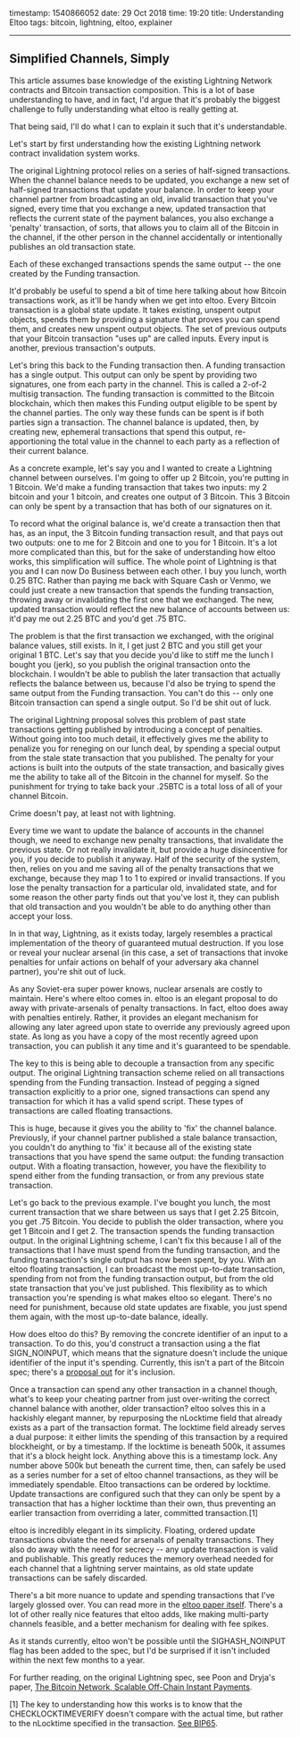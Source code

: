 timestamp: 1540866052
date: 29 Oct 2018
time: 19:20
title: Understanding Eltoo
tags: bitcoin, lightning, eltoo, explainer

---

## Simplified Channels, Simply

This article assumes base knowledge of the existing Lightning Network contracts and Bitcoin transaction composition. This is a lot of base understanding to have, and in fact, I'd argue that it's probably the biggest challenge to fully understanding what eltoo is really getting at.

That being said, I'll do what I can to explain it such that it's understandable.

Let's start by first understanding how the existing Lightning network contract invalidation system works.

The original Lightning protocol relies on a series of half-signed transactions. When the channel balance needs to be updated, you exchange a new set of half-signed transactions that update your balance. In order to keep your channel partner from broadcasting an old, invalid transaction that you've signed, every time that you exchange a new, updated transaction that reflects the current state of the payment balances, you also exchange a 'penalty' transaction, of sorts, that allows you to claim all of the Bitcoin in the channel, if the other person in the channel accidentally or intentionally publishes an old transaction state.

Each of these exchanged transactions spends the same output -- the one created by the Funding transaction.

It'd probably be useful to spend a bit of time here talking about how Bitcoin transactions work, as it'll be handy when we get into eltoo.  Every Bitcoin transaction is a global state update. It takes existing, unspent output objects, spends them by providing a signature that proves you can spend them, and creates new unspent output objects. The set of previous outputs that your Bitcoin transaction "uses up" are called inputs. Every input is another, previous transaction's outputs.

Let's bring this back to the Funding transaction then. A funding transaction has a single output. This output can only be spent by providing two signatures, one from each party in the channel. This is called a 2-of-2 multisig transaction. The funding transaction is committed to the Bitcoin blockchain, which then makes this Funding output eligible to be spent by the channel parties. The only way these funds can be spent is if both parties sign a transaction. The channel balance is updated, then, by creating new, ephemeral transactions that spend this output, re-apportioning the total value in the channel to each party as a reflection of their current balance. 

As a concrete example, let's say you and I wanted to create a Lightning channel between ourselves. I'm going to offer up 2 Bitcoin, you're putting in 1 Bitcoin. We'd make a funding transaction that takes two inputs: my 2 bitcoin and your 1 bitcoin, and creates one output of 3 Bitcoin. This 3 Bitcoin can only be spent by a transaction that has both of our signatures on it.

To record what the original balance is, we'd create a transaction then that has, as an input, the 3 Bitcoin funding transaction result, and that pays out two outputs: one to me for 2 Bitcoin and one to you for 1 Bitcoin. It's a lot more complicated than this, but for the sake of understanding how eltoo works, this simplification will suffice. The whole point of Lightning is that you and I can now Do Business between each other. I buy you lunch, worth 0.25 BTC. Rather than paying me back with Square Cash or Venmo, we could just create a new transaction that spends the funding transaction, throwing away or invalidating the first one that we exchanged. The new, updated transaction would reflect the new balance of accounts between us: it'd pay me out 2.25 BTC and you'd get .75 BTC.

The problem is that the first transaction we exchanged, with the original balance values, still exists. In it, I get just 2 BTC and you still get your original 1 BTC. Let's say that you decide you'd like to stiff me the lunch I bought you (jerk), so you publish the original transaction onto the blockchain. I wouldn't be able to publish the later transaction that actually reflects the balance between us, because I'd also be trying to spend the same output from the Funding transaction. You can't do this -- only one Bitcoin transaction can spend a single output. So I'd be shit out of luck.

The original Lightning proposal solves this problem of past state transactions getting published by introducing a concept of penalties. Without going into too much detail, it effectively gives me the ability to penalize you for reneging on our lunch deal, by spending a special output from the stale state transaction that you published. The penalty for your actions is built into the outputs of the state transaction, and basically gives me the ability to take all of the Bitcoin in the channel for myself. So the punishment for trying to take back your .25BTC is a total loss of all of your channel Bitcoin. 

Crime doesn't pay, at least not with lightning.

Every time we want to update the balance of accounts in the channel though, we need to exchange new penalty transactions, that invalidate the previous state. Or not really invalidate it, but provide a huge disincentive for you, if you decide to publish it anyway. Half of the security of the system, then, relies on you and me saving all of the penalty transactions that we exchange, because they map 1 to 1 to expired or invalid transactions. If you lose the penalty transaction for a particular old, invalidated state, and for some reason the other party finds out that you've lost it, they can publish that old transaction and you wouldn't be able to do anything other than accept your loss. 

In in that way, Lightning, as it exists today, largely resembles a practical implementation of the theory of guaranteed mutual destruction. If you lose or reveal your nuclear arsenal (in this case, a set of transactions that invoke penalties for unfair actions on behalf of your adversary aka channel partner), you're shit out of luck.

As any Soviet-era super power knows, nuclear arsenals are costly to maintain. Here's where eltoo comes in. eltoo is an elegant proposal to do away with private-arsenals of penalty transactions. In fact, eltoo does away with penalties entirely. Rather, it provides an elegant mechanism for allowing any later agreed upon state to override any previously agreed upon state. As long as you have a copy of the most recently agreed upon transaction, you can publish it any time and it's guaranteed to be spendable.

The key to this is being able to decouple a transaction from any specific output. The original Lightning transaction scheme relied on all transactions spending from the Funding transaction. Instead of pegging a signed transaction explicitly to a prior one, signed transactions can spend any transaction for which it has a valid spend script. These types of transactions are called floating transactions.

This is huge, because it gives you the ability to 'fix' the channel balance. Previously, if your channel partner published a stale balance transaction, you couldn't do anything to 'fix' it because all of the existing state transactions that you have spend the same output: the funding transaction output. With a floating transaction, however, you have the flexibility to spend either from the funding transaction, or from any previous state transaction. 

Let's go back to the previous example. I've bought you lunch, the most current transaction that we share between us says that I get 2.25 Bitcoin, you get .75 Bitcoin. You decide to publish the older transaction, where you get 1 Bitcoin and I get 2.  The transaction spends the funding transaction output. In the original Lightning scheme, I can't fix this because I all of the transactions that I have must spend from the funding transaction, and the funding transaction's single output has now been spent, by you. With an eltoo floating transaction, I can broadcast the most up-to-date transaction, spending from not from the funding transaction output, but from the old state transaction that you've just published. This flexibility as to which transaction you're spending is what makes eltoo so elegant. There's no need for punishment, because old state updates are fixable, you just spend them again, with the most up-to-date balance, ideally.

How does eltoo do this? By removing the concrete identifier of an input to a transaction. To do this, you'd construct a transaction using a the flat SIGN_NOINPUT, which means that the signature doesn't include the unique identifier of the input it's spending. Currently, this isn't a part of the Bitcoin spec; there's a [proposal out](https://github.com/bitcoin/bips/blob/master/bip-0118.mediawiki) for it's inclusion.

Once a transaction can spend any other transaction in a channel though, what's to keep your cheating partner from just over-writing the correct channel balance with another, older transaction?  eltoo solves this in a hackishly elegant manner, by repurposing the nLocktime field that already exists as a part of the transaction format. The locktime field already serves a dual purpose: it either limits the spending of this transaction by a required blockheight, or by a timestamp. If the locktime is beneath 500k, it assumes that it's a block height lock. Anything above this is a timestamp lock. Any number above 500k but beneath the current time, then, can safely be used as a series number for a set of eltoo channel transactions, as they will be immediately spendable. Eltoo transactions can be ordered by locktime. Update transactions are configured such that they can only be spent by a transaction that has a higher locktime than their own, thus preventing an earlier transaction from overriding a later, committed transaction.[1]

eltoo is incredibly elegant in its simplicity. Floating, ordered update transactions obviate the need for arsenals of penalty transactions. They also do away with the need for secrecy -- any update transaction is valid and publishable. This greatly reduces the memory overhead needed for each channel that a lightning server maintains, as old state update transactions can be safely discarded.

There's a bit more nuance to update and spending transactions that I've largely glossed over. You can read more in the [eltoo paper itself](https://blockstream.com/eltoo.pdf). There's a lot of other really nice features that eltoo adds, like making multi-party channels feasible, and a better mechanism for dealing with fee spikes.

As it stands currently, eltoo won't be possible until the SIGHASH_NOINPUT flag has been added to the spec, but I'd be surprised if it isn't included within the next few months to a year.

For further reading, on the original Lightning spec, see Poon and Dryja's paper, [The Bitcoin Network, Scalable Off-Chain Instant Payments](https://lightning.network/lightning-network-paper.pdf).

[1] The key to understanding how this works is to know that the CHECKLOCKTIMEVERIFY doesn't compare with the actual time, but rather to the nLocktime specified in the transaction. [See BIP65](https://github.com/bitcoin/bips/blob/master/bip-0065.mediawiki#credits).
